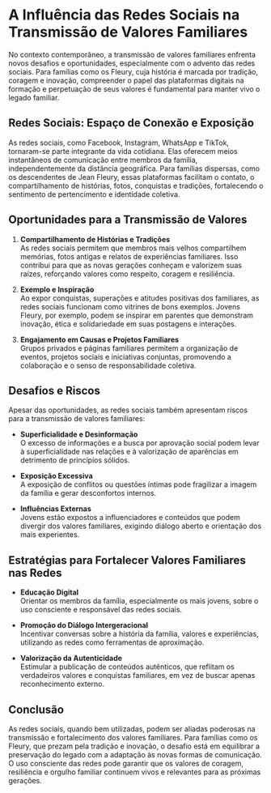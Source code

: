 # A Influência das Redes Sociais na Transmissão de Valores Familiares

No contexto contemporâneo, a transmissão de valores familiares enfrenta novos desafios e oportunidades, especialmente com o advento das redes sociais. Para famílias como os Fleury, cuja história é marcada por tradição, coragem e inovação, compreender o papel das plataformas digitais na formação e perpetuação de seus valores é fundamental para manter vivo o legado familiar.

## Redes Sociais: Espaço de Conexão e Exposição

As redes sociais, como Facebook, Instagram, WhatsApp e TikTok, tornaram-se parte integrante da vida cotidiana. Elas oferecem meios instantâneos de comunicação entre membros da família, independentemente da distância geográfica. Para famílias dispersas, como os descendentes de Jean Fleury, essas plataformas facilitam o contato, o compartilhamento de histórias, fotos, conquistas e tradições, fortalecendo o sentimento de pertencimento e identidade coletiva.

## Oportunidades para a Transmissão de Valores

1. **Compartilhamento de Histórias e Tradições**  
   As redes sociais permitem que membros mais velhos compartilhem memórias, fotos antigas e relatos de experiências familiares. Isso contribui para que as novas gerações conheçam e valorizem suas raízes, reforçando valores como respeito, coragem e resiliência.

2. **Exemplo e Inspiração**  
   Ao expor conquistas, superações e atitudes positivas dos familiares, as redes sociais funcionam como vitrines de bons exemplos. Jovens Fleury, por exemplo, podem se inspirar em parentes que demonstram inovação, ética e solidariedade em suas postagens e interações.

3. **Engajamento em Causas e Projetos Familiares**  
   Grupos privados e páginas familiares permitem a organização de eventos, projetos sociais e iniciativas conjuntas, promovendo a colaboração e o senso de responsabilidade coletiva.

## Desafios e Riscos

Apesar das oportunidades, as redes sociais também apresentam riscos para a transmissão de valores familiares:

- **Superficialidade e Desinformação**  
  O excesso de informações e a busca por aprovação social podem levar à superficialidade nas relações e à valorização de aparências em detrimento de princípios sólidos.

- **Exposição Excessiva**  
  A exposição de conflitos ou questões íntimas pode fragilizar a imagem da família e gerar desconfortos internos.

- **Influências Externas**  
  Jovens estão expostos a influenciadores e conteúdos que podem divergir dos valores familiares, exigindo diálogo aberto e orientação dos mais experientes.

## Estratégias para Fortalecer Valores Familiares nas Redes

- **Educação Digital**  
  Orientar os membros da família, especialmente os mais jovens, sobre o uso consciente e responsável das redes sociais.

- **Promoção do Diálogo Intergeracional**  
  Incentivar conversas sobre a história da família, valores e experiências, utilizando as redes como ferramentas de aproximação.

- **Valorização da Autenticidade**  
  Estimular a publicação de conteúdos autênticos, que reflitam os verdadeiros valores e conquistas familiares, em vez de buscar apenas reconhecimento externo.

## Conclusão

As redes sociais, quando bem utilizadas, podem ser aliadas poderosas na transmissão e fortalecimento dos valores familiares. Para famílias como os Fleury, que prezam pela tradição e inovação, o desafio está em equilibrar a preservação do legado com a adaptação às novas formas de comunicação. O uso consciente das redes pode garantir que os valores de coragem, resiliência e orgulho familiar continuem vivos e relevantes para as próximas gerações.